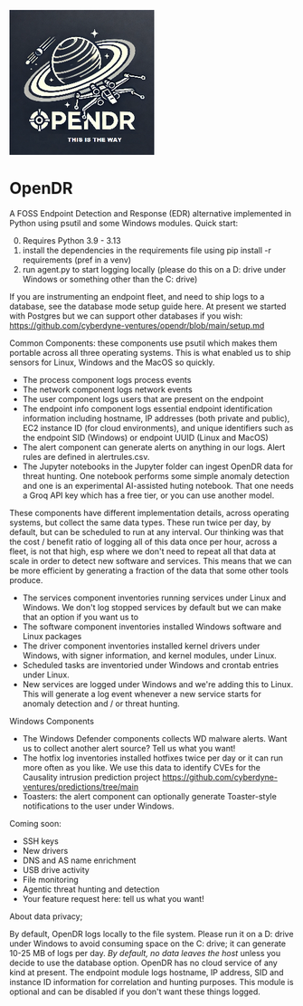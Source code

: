 ![logo](/img/opendr.png?raw=true "text")  
# OpenDR
A FOSS Endpoint Detection and Response (EDR) alternative implemented in Python using psutil and some Windows modules. Quick start:

0. Requires Python 3.9 - 3.13
1. install the dependencies in the requirements file using pip install -r requirements (pref in a venv)
2. run agent.py to start logging locally (please do this on a D: drive under Windows or something other than the C: drive)

If you are instrumenting an endpoint fleet, and need to ship logs to a database, see the database mode setup guide here. At present we started with Postgres but we can support other databases if you wish: https://github.com/cyberdyne-ventures/opendr/blob/main/setup.md

Common Components: these components use psutil which makes them portable across all three operating systems. This is what enabled us to ship sensors for Linux, Windows and the MacOS so quickly.

- The process component logs process events
- The network component logs network events
- The user component logs users that are present on the endpoint
- The endpoint info component logs essential endpoint identification information including hostname, IP addresses (both private and public), EC2 instance ID (for cloud environments), and unique identifiers such as the endpoint SID (Windows) or endpoint UUID (Linux and MacOS)
- The alert component can generate alerts on anything in our logs. Alert rules are defined in alertrules.csv.
- The Jupyter notebooks in the Jupyter folder can ingest OpenDR data for threat hunting. One notebook performs some simple anomaly detection and one is an experimental AI-assisted huting notebook. That one needs a Groq API key which has a free tier, or you can use another model.

These components have different implementation details, across operating systems, but collect the same data types. These run twice per day, by default, but can be scheduled to run at any interval. Our thinking was that the cost / benefit ratio of logging all of this data once per hour, across a fleet, is not that high, esp where we don't need to repeat all that data at scale in order to detect new software and services. This means that we can be more efficient by generating a fraction of the data that some other tools produce.

- The services component inventories running services under Linux and Windows. We don't log stopped services by default but we can make that an option if you want us to
- The software component inventories installed Windows software and Linux packages
- The driver component inventories installed kernel drivers under Windows, with signer information, and kernel modules, under Linux.
- Scheduled tasks are inventoried under Windows and crontab entries under Linux.
- New services are logged under Windows and we're adding this to Linux. This will generate a log event whenever a new service starts for anomaly detection and / or threat hunting. 

Windows Components

- The Windows Defender components collects WD malware alerts. Want us to collect another alert source? Tell us what you want! 
- The hotfix log inventories installed hotfixes twice per day or it can run more often as you like. We use this data to identify CVEs for the Causality intrusion prediction project https://github.com/cyberdyne-ventures/predictions/tree/main
- Toasters: the alert component can optionally generate Toaster-style notifications to the user under Windows. 

Coming soon:

- SSH keys
- New drivers
- DNS and AS name enrichment
- USB drive activity
- File monitoring
- Agentic threat hunting and detection
- Your feature request here: tell us what you want!

About data privacy;

By default, OpenDR logs locally to the file system. Please run it on a D: drive under Windows to avoid consuming space on the C: drive; it can generate 10-25 MB of logs per day. *By default, no data leaves the host* unless you decide to use the database option. OpenDR has no cloud service of any kind at present. The endpoint module logs hostname, IP address, SID and instance ID information for correlation and hunting purposes. This module is optional and can be disabled if you don't want these things logged.



